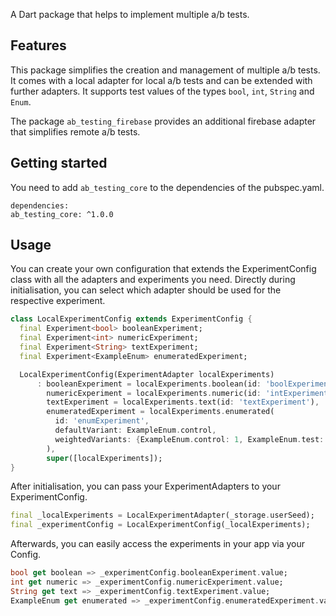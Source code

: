 A Dart package that helps to implement multiple a/b tests.

## Features

This package simplifies the creation and management of multiple a/b tests. It comes with a local adapter for local a/b tests and can be extended with further adapters. It supports test values of the types `bool`, `int`, `String` and `Enum`.

The package `ab_testing_firebase` provides an additional firebase adapter that simplifies remote a/b tests.


## Getting started

You need to add `ab_testing_core` to the dependencies of the pubspec.yaml.

```
dependencies:
ab_testing_core: ^1.0.0
```

## Usage

You can create your own configuration that extends the ExperimentConfig class with all the adapters and experiments you need. Directly during initialisation, you can select which adapter should be used for the respective experiment.


```dart
class LocalExperimentConfig extends ExperimentConfig {
  final Experiment<bool> booleanExperiment;
  final Experiment<int> numericExperiment;
  final Experiment<String> textExperiment;
  final Experiment<ExampleEnum> enumeratedExperiment;

  LocalExperimentConfig(ExperimentAdapter localExperiments)
      : booleanExperiment = localExperiments.boolean(id: 'boolExperiment'),
        numericExperiment = localExperiments.numeric(id: 'intExperiment'),
        textExperiment = localExperiments.text(id: 'textExperiment'),
        enumeratedExperiment = localExperiments.enumerated(
          id: 'enumExperiment',
          defaultVariant: ExampleEnum.control,
          weightedVariants: {ExampleEnum.control: 1, ExampleEnum.test: 1},
        ),
        super([localExperiments]);
}
```

After initialisation, you can pass your ExperimentAdapters to your ExperimentConfig.

```dart
final _localExperiments = LocalExperimentAdapter(_storage.userSeed);
final _experimentConfig = LocalExperimentConfig(_localExperiments);
```

Afterwards, you can easily access the experiments in your app via your Config.

```dart
bool get boolean => _experimentConfig.booleanExperiment.value;
int get numeric => _experimentConfig.numericExperiment.value;
String get text => _experimentConfig.textExperiment.value;
ExampleEnum get enumerated => _experimentConfig.enumeratedExperiment.value;
```